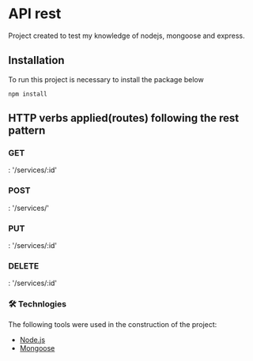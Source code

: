 
<h1> API rest </h1>
<p>Project created to test my knowledge of nodejs, mongoose and express.</p>
<h2>Installation</h2>
<p> To run this project is necessary to install the package below </p>

```
npm install
```

<h2>
HTTP verbs applied(routes) following the rest pattern</h2>
<h3>GET</h3>: '/services/:id'

<h3>POST</h3>: '/services/'

<h3>PUT</h3>: '/services/:id'

<h3>DELETE</h3>: '/services/:id'




### 🛠 Technlogies
The following tools were used in the construction of the project:


- [Node.js](https://nodejs.org/en/)
- [Mongoose](https://mongoosejs.com/)
